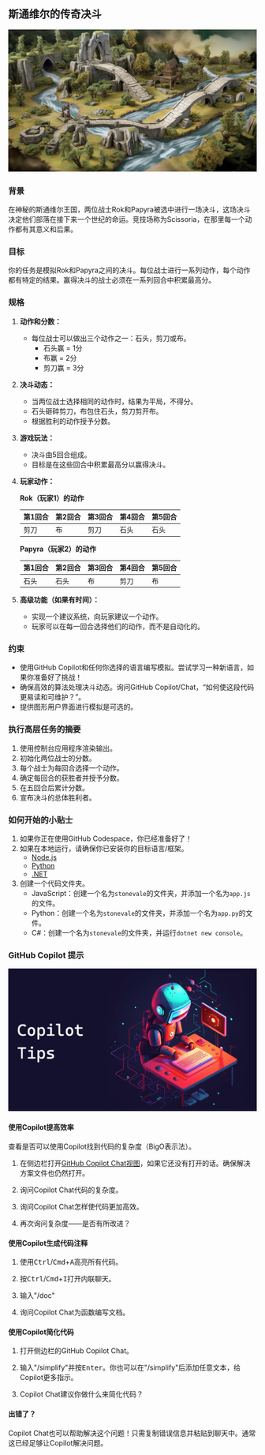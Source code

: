 ## 斯通维尔的传奇决斗
![Stonevale](../../Images/stonevale.jpg)

### 背景

在神秘的斯通维尔王国，两位战士Rok和Papyra被选中进行一场决斗，这场决斗决定他们部落在接下来一个世纪的命运。竞技场称为Scissoria，在那里每一个动作都有其意义和后果。

### 目标

你的任务是模拟Rok和Papyra之间的决斗。每位战士进行一系列动作，每个动作都有特定的结果。赢得决斗的战士必须在一系列回合中积累最高分。

### 规格

1. **动作和分数：**
    - 每位战士可以做出三个动作之一：石头，剪刀或布。
        - 石头赢 = 1分
        - 布赢 = 2分
        - 剪刀赢 = 3分

1. **决斗动态：**
    - 当两位战士选择相同的动作时，结果为平局，不得分。
    - 石头砸碎剪刀，布包住石头，剪刀剪开布。
    - 根据胜利的动作授予分数。

1. **游戏玩法：**
    - 决斗由5回合组成。
    - 目标是在这些回合中积累最高分以赢得决斗。

1. **玩家动作：**

    **Rok（玩家1）的动作**

    | 第1回合 | 第2回合 | 第3回合 | 第4回合 | 第5回合 |
    |---------|---------|---------|---------|---------|
    | 剪刀    | 布      | 剪刀    | 石头    | 石头    |

    **Papyra（玩家2）的动作**

    | 第1回合 | 第2回合 | 第3回合 | 第4回合 | 第5回合 |
    |---------|---------|---------|---------|---------|
    | 石头    | 石头    | 布      | 剪刀    | 布      |

1. **高级功能（如果有时间）：**
    - 实现一个建议系统，向玩家建议一个动作。
    - 玩家可以在每一回合选择他们的动作，而不是自动化的。

### 约束

- 使用GitHub Copilot和任何你选择的语言编写模拟。尝试学习一种新语言，如果你准备好了挑战！
- 确保高效的算法处理决斗动态。询问GitHub Copilot/Chat，“如何使这段代码更易读和可维护？”。
- 提供图形用户界面进行模拟是可选的。

### 执行高层任务的摘要

1. 使用控制台应用程序渲染输出。
1. 初始化两位战士的分数。
1. 每个战士为每回合选择一个动作。
1. 确定每回合的获胜者并授予分数。
1. 在五回合后累计分数。
1. 宣布决斗的总体胜利者。

### 如何开始的小贴士

1. 如果你正在使用GitHub Codespace，你已经准备好了！
1. 如果在本地运行，请确保你已安装你的目标语言/框架。
    - [Node.js](https://nodejs.org)
    - [Python](https://www.python.org/downloads/)
    - [.NET](https://dot.net)
1. 创建一个代码文件夹。
    - JavaScript：创建一个名为`stonevale`的文件夹，并添加一个名为`app.js`的文件。
    - Python：创建一个名为`stonevale`的文件夹，并添加一个名为`app.py`的文件。
    - C#：创建一个名为`stonevale`的文件夹，并运行`dotnet new console`。

### GitHub Copilot 提示

[![Copilot Tips](../../Images/copilot-tips.jpg)](#)

#### 使用Copilot提高效率

查看是否可以使用Copilot找到代码的复杂度（BigO表示法）。

1. 在侧边栏打开[GitHub Copilot Chat视图](https://docs.github.com/en/copilot/github-copilot-chat/using-github-copilot-chat#asking-your-first-question)，如果它还没有打开的话。确保解决方案文件也仍然打开。

1. 询问Copilot Chat代码的复杂度。

1. 询问Copilot Chat怎样使代码更加高效。

1. 再次询问复杂度——是否有所改进？

#### 使用Copilot生成代码注释

1. 使用<kbd>Ctrl</kbd>/<kbd>Cmd</kbd>+<kbd>A</kbd>高亮所有代码。

1. 按<kbd>Ctrl</kbd>/<kbd>Cmd</kbd>+<kbd>I</kbd>打开内联聊天。

1. 输入"/doc"

1. 询问Copilot Chat为函数编写文档。

#### 使用Copilot简化代码

1. 打开侧边栏的GitHub Copilot Chat。

1. 输入"/simplify"并按<kbd>Enter</kbd>。你也可以在"/simplify"后添加任意文本，给Copilot更多指示。

1. Copilot Chat建议你做什么来简化代码？

#### 出错了？

Copilot Chat也可以帮助解决这个问题！只需复制错误信息并粘贴到聊天中。通常这已经足够让Copilot解决问题。